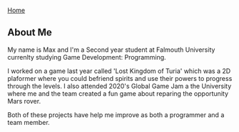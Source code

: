 <a href="https://virtualvortex.github.io/UtilityBaseAI/">Home</a>

## About Me

My name is Max and I'm a Second year student at Falmouth University currenlty studying Game Development: Programming. 

I worked on a game last year called 'Lost Kingdom of Turia' which was a 2D plaformer where you could befriend spirits and use their powers to progress through the levels. I also attended 2020's Global Game Jam a the University where me and the team created a fun game about reparing the opportunity Mars rover.

Both of these projects have help me improve as both a programmer and a team member.
